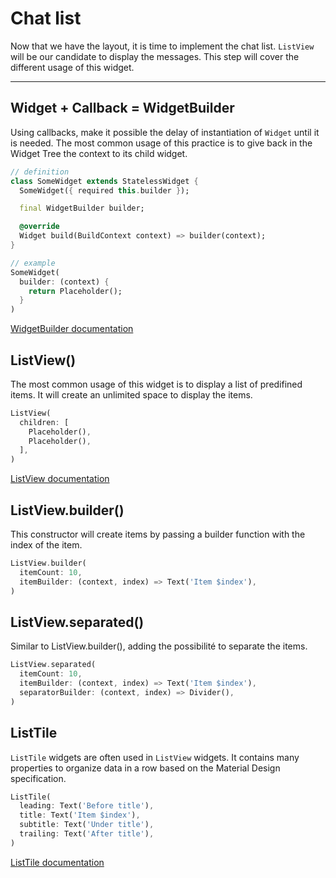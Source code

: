 # Chat list

Now that we have the layout, it is time to implement the chat list.
`ListView` will be our candidate to display the messages.
This step will cover the different usage of this widget.

---

## Widget + Callback = WidgetBuilder

Using callbacks, make it possible the delay of instantiation of `Widget` until it is needed.
The most common usage of this practice is to give back in the Widget Tree the context to its child widget.

```dart
// definition
class SomeWidget extends StatelessWidget {
  SomeWidget({ required this.builder });

  final WidgetBuilder builder;

  @override
  Widget build(BuildContext context) => builder(context);
}

// example
SomeWidget(
  builder: (context) {
    return Placeholder();
  }
)
```

[WidgetBuilder documentation](https://api.flutter.dev/flutter/widgets/WidgetBuilder.html)

## ListView()

The most common usage of this widget is to display a list of predifined items.
It will create an unlimited space to display the items.

```dart
ListView(
  children: [
    Placeholder(),
    Placeholder(),
  ],
)
```

[ListView documentation](https://api.flutter.dev/flutter/widgets/ListView-class.html)

## ListView.builder()

This constructor will create items by passing a builder function with the index of the item.

```dart
ListView.builder(
  itemCount: 10,
  itemBuilder: (context, index) => Text('Item $index'),
)
```

## ListView.separated()

Similar to ListView.builder(), adding the possibilité to separate the items.

```dart
ListView.separated(
  itemCount: 10,
  itemBuilder: (context, index) => Text('Item $index'),
  separatorBuilder: (context, index) => Divider(),
)
```

## ListTile

`ListTile` widgets are often used in `ListView` widgets. It contains many properties to organize data in a row based on the Material Design specification.

```dart
ListTile(
  leading: Text('Before title'),
  title: Text('Item $index'),
  subtitle: Text('Under title'),
  trailing: Text('After title'),
)
```

[ListTile documentation](https://api.flutter.dev/flutter/material/ListTile-class.html)